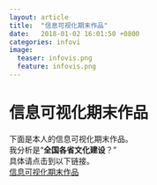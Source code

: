```yaml
---
layout: article
title:  "信息可视化期末作品"
date:   2018-01-02 16:01:50 +0800
categories: infovi
image:
  teaser: infovis.png
  feature: infovis.png
---
```

# 信息可视化期末作品

下面是本人的信息可视化期末作品。  
我分析是“**全国各省文化建设**？”  
具体请点击到以下链接。  
[信息可视化期末作品](https://public.tableau.com/shared/6B86WFY89?:display_count=yes)